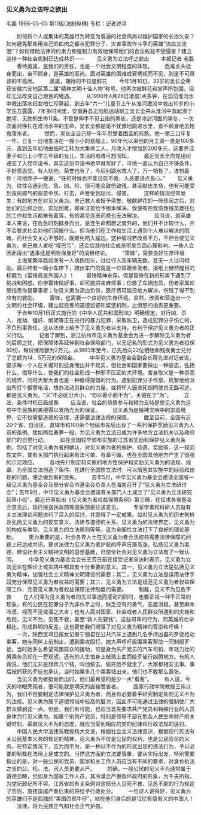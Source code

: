 ### 见义勇为立法呼之欲出
毛磊
1998-05-05
第11版(法制纵横)
专栏：记者述评

　　如何将个人或集体的英雄行为转变为普遍的社会风尚以维护国家的长治久安？如何避免那些用自己的血肉之躯与犯罪分子、灾害事故作斗争的英雄“流血又流泪”？如何借助法律的约束力和强制力有效地保障他们的合法权益不受侵害？建立这样一种社会机制已达成共识——
　　见义勇为立法呼之欲出
　　本报记者  毛磊
　　善待英雄，是我们的责任，也是一个社会文明程度的体现。
　　危难关头挺身而出，奋不顾身，是英雄的高尚。面对英雄的困难或窘境视而不见，则是不可原谅的不高尚。
　　英雄，期待的不仅是鲜花
　　今年1月10日，32岁的吴长全荣获安徽六安地区第二届“精神文明十佳人物”称号。他再次被鲜花和掌声所包围，但却无法改变自己艰苦的境遇。
　　从1990年4月26日凌晨1点多钟，在滔滔淮河水中救出落水妇女柏仁珍算起，到去年“六一”儿童节上午从淮河激流中救出10岁的小学生方露露，7年多时间里，安徽寿县正阳航运站职工吴长全共从淮河中救起濒于绝望、无助的生命11条。不管是伸手不见五指的黑夜，还是冰封河面的隆冬，一次次面对挣扎在淮河水中的生命，吴长全都是毫不犹豫地跳进水里，奋不顾身地去抢救落水者。
　　然而，吴长全自己却一年年忍受着困苦的煎熬。他一家三口年复一年、日复一日地生活在一艘小小的趸船上。90年代以来他的月工资一直是100多元，直到去年初他由临时工转为大集体工人，月收入才增加到200多元，这要养活妻子和已上小学三年级的女儿，生活的艰难可想而知。
　　最近吴长全向党组织递交了入党申请书，其实这份申请书他早就写好了，可他一直认为自己不够条件，不好意思交。有人劝他，荣誉也有了，今后别跳水救人了，万一牺牲了，谁想着你！可他脖子一梗说，“任何时候也不能见死不救，人总要讲点良心。”
　　见义勇为，往往会遇到危、急、凶、险，很可能会致伤致残，甚至献出生命，也有可能受到歪风邪气的恶意中伤、打击，声誉受到玷污、侵害。
　　这样的情况经常发生：有的地方在对见义勇为、舍己救人者授予荣誉、敬献鲜花的一阵热闹之后，对他们的后顾之忧、实际困难，却未注意给予根本解决。致使有些致伤致残英雄往后的工作和生活都难有着落，有的甚至连医药费也无法解决。
　　应当说，就英雄本人来说，在危急时刻挺身而出，是连生命都置之度外的，他们并不计较什么，并不会要求社会对他们回报什么。但当他们在工作和生活上遇到个人难以解决的困难，而社会又关心不够时，就难免陷入尴尬。这种情况若改善不力，不但会使见义勇为、舍己救人者吃“哑巴亏”，还会给其他社会成员带来负面心理影响，一些人会因此得出“遇事还是明哲保身好”的消极结论。
　　“雷锋”，需要良好生存环境
　　上海某繁华路段突有一人病倒街头，过往行人及车辆无数，竟无一人过问相助。最后终有一辆小车停下，跨出车门的竟是一位碧眼金发者。报纸上赫然醒目的标题为《雷锋竟是外国人》！
　　雷锋精神永存。但是雷锋在新的形势下遇到了挑战和困惑。你学雷锋做好事，却可能招来麻烦事；你救了车祸伤员，伤者家属却硬指责你是肇事者；你见义勇为流血负伤，医疗费可能没地方解决，伤残了得不到应有的救助。
　　雷锋，也需要一个良好的生存环境。显然，改善和营造出一个文明的社会环境，建立起完善的道德监督和奖惩机制，比愤怒的指责更重要。
　　于去年10月1日正式施行的《中华人民共和国刑法》明确规定，对行凶、杀人、抢劫、强奸、绑架等正在进行的暴力犯罪，采取防卫，造成犯罪分子伤亡的，不负刑事责任，这从法律上给予了见义勇为者以支持，有利于保护见义勇为者的正义行动。
　　记者了解到，浙江杭州市见义勇为基金会为进一步解除见义勇为者的后顾之忧，把保障体系延伸到社会保险部门，以无记名的形式为见义勇为者投保80份，每份保险额为2万元。从1993年至今，已先后向22位牺牲和残疾勇士兑付了总额为14．5万元的保险金。
　　中华见义勇为基金会副会长蒋先进对记者说，要求每一个人在关键时刻挺身而出并不现实，但社会和国家要做出一种姿态，弘扬什么，倡导什么，使我们的社会形成一种邪不压正的大环境。舍身取义是一种崇高的境界，同时大智大勇也是一种值得提倡的行为。遇到犯罪分子作案，机智地给派出所打个报警电话，想办法动员群众的力量，或将坏人逼进死胡同使其无路可逃，都是见义勇为。“义”不必区分大小，“勿以善小而不为”，关键在于“为”。
　　立法，条件时机已趋成熟
　　应当说，社会的热情参与和倾力支持是使见义勇为这项中华民族的美德得以发扬光大的保证。
　　见义勇为是精神文明中的崇高境界，它不仅需要道德的支撑，还需要法律法规的保障。
　　截至目前，全国有近20个省、自治区、直辖市和100余个地级市先后出台了一系列保护奖励见义勇为人员的条例。犹如雨后春笋一般，为见义勇为立法已成为许多地方立法机关以及政府部门的自觉行动。
　　如在全国较早颁布实施的江苏省奖励和保护见义勇为条例，包括了对见义勇为者的确认，对见义勇为者的保护、待遇、奖励等。这一规范性文件，使有关部门执行起来有法可依、有章可循，也在全国其他地方产生了很强的示范效应。
　　各地先行制定和实施的地方性保护和奖励见义勇为的法规、规章，为全国立法创造了条件。在进行全国性立法时，可以借鉴其实施中的经验和出现的问题，使之做到有的放矢。
　　去年5月，中华见义勇为基金会邀请全国省一级见义勇为基金会及部分省会市基金会负责人在海南召开了“见义勇为立法研讨会”；去年9月，中华见义勇为基金会邀请有关部门人士成立了“见义勇为立法研究起草小组”，最近已草拟出《见义勇为者权益保障条例》第三稿，在征求各省基金会意见后，现已报送民政部等国家部委征求意见。
　　专家学者和科研人员就有关立法理论问题进行了深入的探讨，并取得了一定成果。如对见义勇为的历史剖析及弘扬见义勇为的现实意义、法律与道德的关系、见义勇为的法律界定、见义勇为的构成与类型、见义勇为的立法原则等等。这为全国性立法打下了良好的理论基础。
　　更为重要的是，社会各界人士在见义勇为者合法权益需要法律保障的问题上已达成共识。要求法律为见义勇为者护航的呼声日渐高涨。弘扬见义勇为美德，建设社会主义精神文明的思想基础，已使全社会对见义勇为立法有了一致认同。
　　中华见义勇为基金会会长王芳日前在接受记者采访时表示，见义勇为立法无论在理论上或实践中都具有十分重要的意义。其一，见义勇为立法是弘扬见义勇为精神，加强社会主义精神文明建设的需要；其二，见义勇为立法是运用法律手段充分保障见义勇为者权益的需要；其三，见义勇为立法是规范见义勇为者权益保障工作、完善见义勇为者权益保障法律制度的需要。
　　制裁，见义不为见危不救
　　在人们深为见义勇为者的先进事迹而感动的同时，也要正视一种不正常的现象，有的公民在犯罪分子为非作歹之时，缺乏应有的勇气，态度消极，甚至麻木冷漠、视而不见或溜之大吉；也有人面对国家、社会或者人民群众所遇到的灾难和危险，见义不为，见死不救，甚至“救人先要钱”。这些可卑的行为，同英雄的壮举相比，形成鲜明的反差。这也更使我们增强了对见义勇为精神的尊崇和呼唤！
　　一次，陕西宝鸡日报女记者宁丽君在公共汽车上遇到几名手持凶器的歹徒抢劫乘客，她与同伴上前制止，遭到围攻殴打。她大声呼吁周围乘客帮助一同制服歹徒，当时她多么希望周围群众的援助，可是身为共产党员的汽车司机、年轻力壮的男乘务员却在一旁观望。还有的人生怕身上被溅上血而给歹徒行凶腾地方。有的人竟说，他们无非是想弄几个钱，叫他偷去，偷完他不就走了，大家都相安无事。事后被抓获的歹徒也承认，当时如果多几个乘客站出来，他们也不敢那么嚣张。
　　当见义勇为者挺身而出时，他们最希望的是少一点“看客”。
　　有人说，今天的冷眼旁观者，很可能就是明天的直接受害者。
　　国家行政学院教授王伟认为，我们不但要制定法律保护见义勇为者，而且有必要着手研究制定处罚见义不为的法规。见义勇为属于道德领域中较高的层次，因此不可能通过法律的强制使广大群众做到这一点。但是，我们有可能，也应当首先要求共产党员和特殊行业的人员身体力行见义勇为。如果个别共产党员，特别是领导干部在危及人民生命财产的关键时刻，采取见义不为的态度，就应当受到相应的党的纪律和行政法规的惩罚。
　　中国人民大学法律系教授杨大文说，根据社会主义法律意识，根据现行宪法有关公民基本义务的规定的精神，见义勇为不仅是公民的权利，也是公民应尽的义务。在特定情况下，应为而不为，是一种以不作为的形式出现的违法行为，予以必要的制裁在法理上是成立的。当然这方面的立法要慎重，要从实际出发。特别需要指出的是，对一般公民和党员、国家机关工作人员应当有不同的要求，对身负执法之责的公、检、法、司人员更要从严。
　　的确，一般公民的见义不为通常属于道德范畴，但如身为国家工作人员，其冷漠会严重败坏政府的形象，为千夫所指，为党纪政纪所不容。江苏省的有关条例对这部分人见死不救、见危不助的行为规定了罚则，直接造成严重后果的将给予行政处分。
　　一位诗人说得好，见义勇为的英雄们不是孤独的“美国西部牛仔”，站在他们身后的是12亿有情有义的中国人！
　　法律，将为民族正气和社会正气护航。
